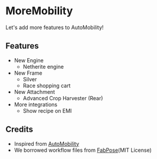 # MoreMobility
Let's add more features to AutoMobility!

## Features
- New Engine
  - Netherite engine
- New Frame
  - Silver
  - Race shopping cart
- New Attachment
  - Advanced Crop Harvester (Rear)
- More integrations
  - Show recipe on EMI

## Credits
- Inspired from [AutoMobility](https://modrinth.com/mod/automobility)
- We borrowed workflow files from [FabPose](https://github.com/YukkuriLaboratory/FabPose)(MIT License)
